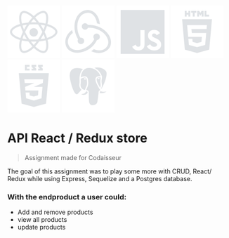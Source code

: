 ![react icon](https://github.com/boudewijndanser/Student-Evaluation-Tool/blob/from-scratch/client/public/dev-icons/react.svg) ![redux icon](https://github.com/boudewijndanser/Student-Evaluation-Tool/blob/from-scratch/client/public/dev-icons/redux.svg) 
![js icon](https://github.com/boudewijndanser/Student-Evaluation-Tool/blob/from-scratch/client/public/dev-icons/js.svg)
![html icon](https://github.com/boudewijndanser/Student-Evaluation-Tool/blob/from-scratch/client/public/dev-icons/html.svg) 
![css icon](https://github.com/boudewijndanser/Student-Evaluation-Tool/blob/from-scratch/client/public/dev-icons/css.svg)
![postgres icon](https://github.com/boudewijndanser/Student-Evaluation-Tool/blob/from-scratch/client/public/dev-icons/postgress.svg)
# API React / Redux store
> Assignment made for Codaisseur

The goal of this assignment was to play some more with CRUD, React/ Redux while using Express, Sequelize and a Postgres database.

### With the endproduct a user could:

* Add and remove products
* view all products
* update products



